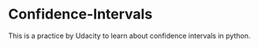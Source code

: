 # Confidence-Intervals
This is a practice by Udacity to learn about confidence intervals in python.
